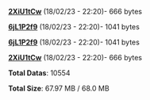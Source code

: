 [**2XiU1tCw**](/data/2XiU1tCw.txt) (18/02/23 - 22:20)- 666 bytes

[**6jL1P2f9**](/data/6jL1P2f9.txt) (18/02/23 - 22:20)- 1041 bytes

[**6jL1P2f9**](/data/6jL1P2f9.txt) (18/02/23 - 22:20)- 1041 bytes

[**2XiU1tCw**](/data/2XiU1tCw.txt) (18/02/23 - 22:20)- 666 bytes

**Total Datas**: 10554

**Total Size**: 67.97 MB / 68.0 MB